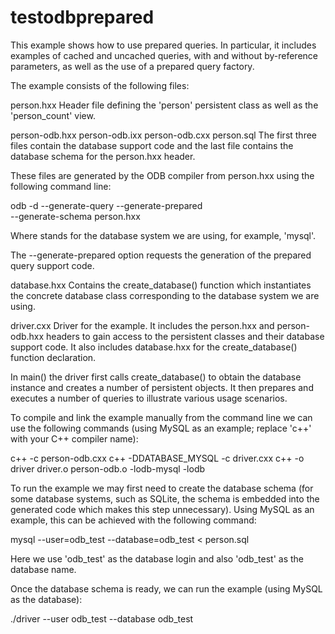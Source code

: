 # testodbprepared

This example shows how to use prepared queries. In particular, it includes
examples of cached and uncached queries, with and without by-reference
parameters, as well as the use of a prepared query factory.

The example consists of the following files:

person.hxx
  Header file defining the 'person' persistent class as well as the
  'person_count' view.

person-odb.hxx
person-odb.ixx
person-odb.cxx
person.sql
  The first three files contain the database support code and the last file
  contains the database schema for the person.hxx header.

  These files are generated by the ODB compiler from person.hxx using the
  following command line:

  odb -d <database> --generate-query --generate-prepared \
--generate-schema person.hxx

  Where <database> stands for the database system we are using, for example,
  'mysql'.

  The --generate-prepared option requests the generation of the prepared
  query support code.

database.hxx
  Contains the create_database() function which instantiates the concrete
  database class corresponding to the database system we are using.

driver.cxx
  Driver for the example. It includes the person.hxx and person-odb.hxx
  headers to gain access to the persistent classes and their database support
  code. It also includes database.hxx for the create_database() function
  declaration.

  In main() the driver first calls create_database() to obtain the database
  instance and creates a number of persistent objects. It then prepares and
  executes a number of queries to illustrate various usage scenarios.

To compile and link the example manually from the command line we can use
the following commands (using  MySQL as an example; replace 'c++' with your
C++ compiler name):

c++ -c person-odb.cxx
c++ -DDATABASE_MYSQL -c driver.cxx
c++ -o driver driver.o person-odb.o -lodb-mysql -lodb

To run the example we may first need to create the database schema (for some
database systems, such as SQLite, the schema is embedded into the generated
code which makes this step unnecessary). Using MySQL as an example, this
can be achieved with the following command:

mysql --user=odb_test --database=odb_test < person.sql

Here we use 'odb_test' as the database login and also 'odb_test' as the
database name.

Once the database schema is ready, we can run the example (using MySQL as
the database):

./driver --user odb_test --database odb_test
